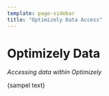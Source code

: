 ```yaml
---
template: page-sidebar
title: "Optimizely Data Access"
---
```


# Optimizely Data

*Accessing data within Optimizely*

{sampel text}

<!-- <a class="button button--highlight anchor--middle display--block width--200 text--center" href="../getting-started/index.html"> 
Get Started
</a> -->
